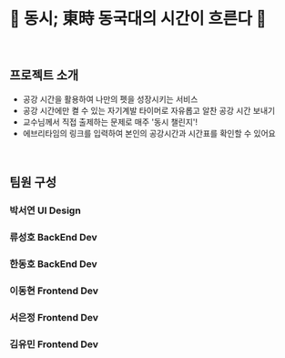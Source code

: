 # 🔸 동시; 東時 동국대의 시간이 흐른다 🔸

<br>

## 프로젝트 소개

- 공강 시간을 활용하여 나만의 펫을 성장시키는 서비스
- 공강 시간에만 켤 수 있는 자기계발 타이머로 자유롭고 알찬 공강 시간 보내기
- 교수님께서 직접 출제하는 문제로 매주 '동시 챌린지'!
- 에브리타임의 링크를 입력하여 본인의 공강시간과 시간표를 확인할 수 있어요
   
<br>

## 팀원 구성


### 박서연 UI Design
### 류성호 BackEnd Dev
### 한동호 BackEnd Dev
### 이동현 Frontend Dev
### 서은정 Frontend Dev
### 김유민 Frontend Dev

